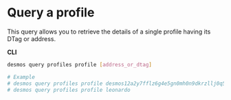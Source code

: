 # Query a profile
This query allows you to retrieve the details of a single profile having its DTag or address. 

**CLI**
 ```bash
desmos query profiles profile [address_or_dtag]

# Example
# desmos query profiles profile desmos12a2y7fflz6g4e5gn0mh0n9dkrzllj0q5vx7c6t
# desmos query profiles profile leonardo
```